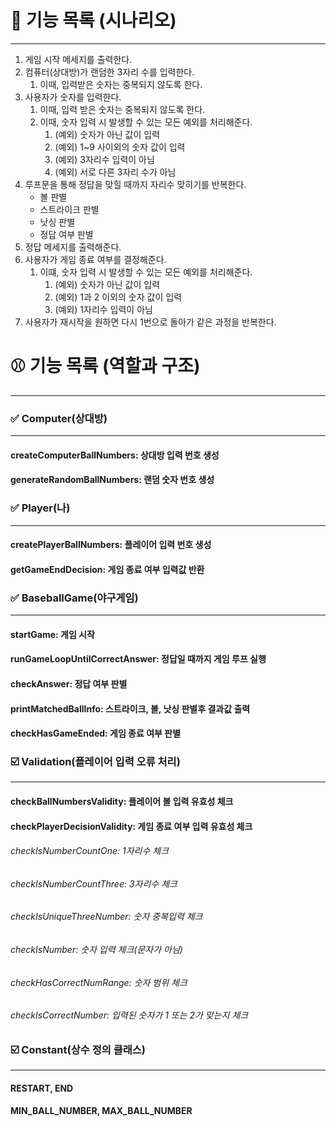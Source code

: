 # 📝 기능 목록 (시나리오)
___
1. 게임 시작 메세지를 출력한다.
2. 컴퓨터(상대방)가 랜덤한 3자리 수를 입력한다.
   1. 이때, 입력받은 숫자는 중복되지 않도록 한다.
3. 사용자가 숫자를 입력한다.
   1. 이때, 입력 받은 숫자는 중복되지 않도록 한다.
   2. 이때, 숫자 입력 시 발생할 수 있는 모든 예외를 처리해준다.
      1. (예외) 숫자가 아닌 값이 입력
      2. (예외) 1~9 사이외의 숫자 값이 입력
      3. (예외) 3자리수 입력이 아님
      4. (예외) 서로 다른 3자리 수가 아님
4. 루프문을 통해 정답을 맞힐 때까지 자리수 맞히기를 반복한다.
   + 볼 판별
   + 스트라이크 판별
   + 낫싱 판별
   + 정답 여부 판별
5. 정답 메세지를 출력해준다.
6. 사용자가 게임 종료 여부를 결정해준다.
   1. 이떄, 숫자 입력 시 발생할 수 있는 모든 예외를 처리해준다.
      1. (예외) 숫자가 아닌 값이 입력
      2. (예외) 1과 2 이외의 숫자 값이 입력
      3. (예외) 1자리수 입력이 아님
7. 사용자가 재시작을 원하면 다시 1번으로 돌아가 같은 과정을 반복한다.

# ⚾ 기능 목록 (역할과 구조)

---
### ✅ Computer(상대방)

---
#### createComputerBallNumbers: 상대방 입력 번호 생성
#### generateRandomBallNumbers: 랜덤 숫자 번호 생성

### ✅ Player(나)

---
#### createPlayerBallNumbers: 플레이어 입력 번호 생성
#### getGameEndDecision: 게임 종료 여부 입력값 반환

### ✅ BaseballGame(야구게임)

---
#### startGame: 게임 시작
#### runGameLoopUntilCorrectAnswer: 정답일 때까지 게임 루프 실행
#### checkAnswer: 정답 여부 판별
#### printMatchedBallInfo: 스트라이크, 볼, 낫싱 판별후 결과값 출력
#### checkHasGameEnded: 게임 종료 여부 판별

### ☑️ Validation(플레이어 입력 오류 처리)

---
#### checkBallNumbersValidity: 플레이어 볼 입력 유효성 체크
#### checkPlayerDecisionValidity: 게임 종료 여부 입력 유효성 체크

###### checkIsNumberCountOne: 1자리수 체크
###### checkIsNumberCountThree: 3자리수 체크
###### checkIsUniqueThreeNumber: 숫자 중복입력 체크
###### checkIsNumber: 숫자 입력 체크(문자가 아님)
###### checkHasCorrectNumRange: 숫자 범위 체크
###### checkIsCorrectNumber: 입력된 숫자가 1 또는 2가 맞는지 체크

### ☑️ Constant(상수 정의 클래스)

---
#### RESTART, END
#### MIN_BALL_NUMBER, MAX_BALL_NUMBER


